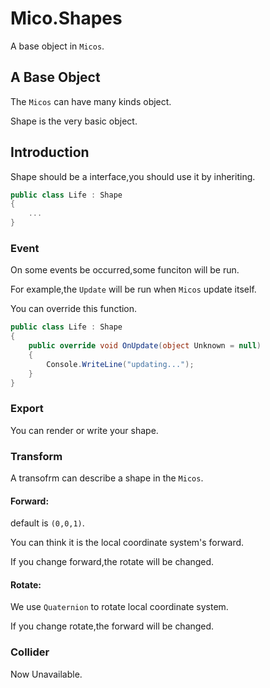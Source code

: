 ﻿# Mico.Shapes

A base object in `Micos`.

## A Base Object

The `Micos` can have many kinds object.

Shape is the very basic object.

## Introduction

Shape should be a interface,you should use it by inheriting.

```C#
public class Life : Shape
{
	...
}
```

### Event

On some events be occurred,some funciton will be run.

For example,the `Update` will be run when `Micos` update itself.

You can override this function.

```C#
public class Life : Shape
{
	public override void OnUpdate(object Unknown = null) 
	{
		Console.WriteLine("updating...");
	}
}
``` 

### Export

You can render or write your shape.

### Transform

A transofrm can describe a shape in the `Micos`.

#### Forward:
default is `(0,0,1)`.

You can think it is the local coordinate system's forward.

If you change forward,the rotate will be changed.
#### Rotate: 

We use `Quaternion` to rotate local coordinate system.

If you change rotate,the forward will be changed.

### Collider

Now Unavailable.

